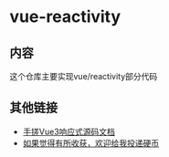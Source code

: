 # vue-reactivity

## 内容

这个仓库主要实现vue/reactivity部分代码

## 其他链接

- [手搓Vue3响应式源码文档](https://j1ifzvb908.feishu.cn/docx/GaRxd3yNfo5KzYxua6acEaXbn6g)
- [如果觉得有所收获，欢迎给我投递硬币](https://space.bilibili.com/17066597)
